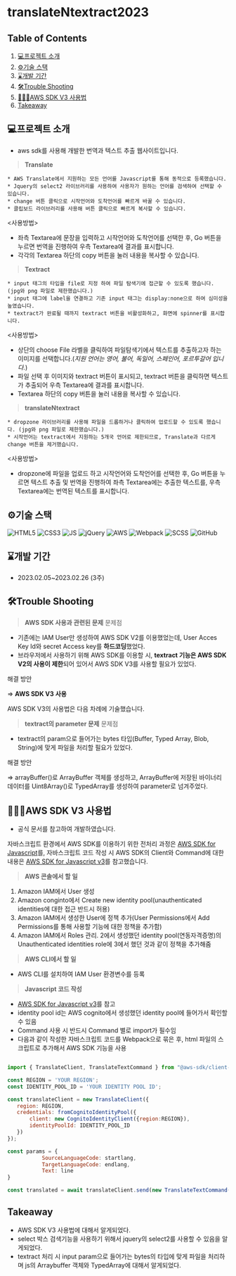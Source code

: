 # translateNtextract2023

## Table of Contents
1. [💻프로젝트 소개](#프로젝트-소개)
2. [⚙️기술 스택](#%EF%B8%8F기술-스택)
3. [⌛개발 기간](#개발-기간)
4. [🛠️Trouble Shooting](#%EF%B8%8trouble-shooting)
5. [👩🏻‍🏫AWS SDK V3 사용법](#AWS-SDK-V3-사용법)
6. [Takeaway](#Takeaway)

## 💻프로젝트 소개

* aws sdk를 사용해 개발한 번역과 텍스트 추출 웹사이트입니다.

> **Translate**

    * AWS Translate에서 지원하는 모든 언어를 Javascript를 통해 동적으로 등록했습니다.
    * Jquery의 select2 라이브러리를 사용하여 사용자가 원하는 언어를 검색하여 선택할 수 있습니다.
    * change 버튼 클릭으로 시작언어와 도착언어를 빠르게 바꿀 수 있습니다.
    * 클립보드 라이브러리를 사용해 버튼 클릭으로 빠르게 복사할 수 있습니다.
    
<사용방법>
* 좌측 Textarea에 문장을 입력하고 시작언어와 도착언어를 선택한 후, Go 버튼을 누르면 번역을 진행하여 우측 Textarea에 결과를 표시합니다.
* 각각의 Textarea 하단의 copy 버튼을 눌러 내용을 복사할 수 있습니다.

> **Textract**

    * input 태그의 타입을 file로 지정 하여 파일 탐색기에 접근할 수 있도록 했습니다. (jpg와 png 파일로 제한했습니다.)
    * input 태그에 label을 연결하고 기존 input 태그는 display:none으로 하여 심미성을 높였습니다. 
    * textract가 완료될 때까지 textract 버튼을 비활성화하고, 화면에 spinner를 표시합니다.

<사용방법>
 * 상단의 choose File 라벨을 클릭하여 파일탐색기에서 텍스트를 추출하고자 하는 이미지를 선택합니다.(*지원 언어는 영어, 불어, 독일어, 스페인어, 포르투갈어 입니다.*)
 * 파일 선택 후 이미지와 textract 버튼이 표시되고, textract 버튼을 클릭하면 텍스트가 추출되어 우측 Textarea에 결과를 표시합니다.
 * Textarea 하단의 copy 버튼을 눌러 내용을 복사할 수 있습니다.
 
 > **translateNtextract**
 
    * dropzone 라이브러리를 사용해 파일을 드롭하거나 클릭하여 업로드할 수 있도록 했습니다. (jpg와 png 파일로 제한했습니다.)
    * 시작언어는 textract에서 지원하는 5개국 언어로 제한되므로, Translate과 다르게 change 버튼을 제거했습니다.
    
 <사용방법>
   * dropzone에 파일을 업로드 하고 시작언어와 도착언어를 선택한 후, Go 버튼을 누르면 텍스트 추출 및 번역을 진행하여 좌측 Textarea에는 추출한 텍스트를, 우측 Textarea에는 번역된 텍스트를 표시합니다.
    
## ⚙️기술 스택
<img alt="HTML5" src="https://img.shields.io/badge/html5-E34F26?style=for-the-badge&logo=html5&logoColor=white"> <img alt="CSS3" src="https://img.shields.io/badge/css-1572B6?style=for-the-badge&logo=css3&logoColor=white"> 
<img alt="JS" src="https://img.shields.io/badge/javascript-F7DF1E?style=for-the-badge&logo=javascript&logoColor=black">
<img alt="jQuery" src="https://img.shields.io/badge/jquery-0769AD?style=for-the-badge&logo=jquery&logoColor=white">
<img alt="AWS" src="https://img.shields.io/badge/Amazon AWS-f7f7f7?style=for-the-badge&logo=Amazon AWS&logoColor=f89400">
<img alt="Webpack" src="https://img.shields.io/badge/webpack-8DD6F9?style=for-the-badge&logo=webpack&logoColor=black">
<img alt="SCSS" src="https://img.shields.io/badge/SCSS-cc6699.svg?&amp;style=for-the-badge&amp;logo=Sass&amp;logoColor=white">
<img alt="GitHub" src="https://img.shields.io/badge/github-181717?style=for-the-badge&logo=github&logoColor=white">

## ⌛개발 기간
* 2023.02.05~2023.02.26 (3주)

## 🛠️Trouble Shooting

> **AWS SDK 사용과 관련된 문제**
문제점
* 기존에는 IAM User만 생성하여 AWS SDK V2를 이용했었는데, User Acces Key Id와 secret Access key를 **하드코딩**했었다.
* 브라우저에서 사용하기 위해 AWS SDK를 이용할 시, **textract 기능은 AWS SDK V2의 사용이 제한**되어 있어서 AWS SDK V3를 사용할 필요가 있었다.

해결 방안

=>    **AWS SDK V3 사용**

AWS SDK V3의 사용법은 다음 차례에 기술했습니다.

> **textract의 parameter 문제**
문제점
* textract의 param으로 들어가는 bytes 타입(Buffer, Typed Array, Blob, String)에 맞게 파일을 처리할 필요가 있었다.

해결 방안

=>  arrayBuffer()로 ArrayBuffer 객체를 생성하고, ArrayBuffer에 저장된 바이너리 데이터를 Uint8Array()로 TypedArray를 생성하여 parameter로 넘겨주었다.

## 👩🏻‍🏫AWS SDK V3 사용법
* 공식 문서를 참고하여 개발하였습니다.

자바스크립트 환경에서 AWS SDK를 이용하기 위한 전처리 과정은 [AWS SDK for Javascript](https://docs.aws.amazon.com/sdk-for-javascript/v3/developer-guide/getting-started-browser.html)를,
자바스크립트 코드 작성 시 AWS SDK의 Client와 Command에 대한 내용은 [AWS SDK for Javascript v3](https://docs.aws.amazon.com/AWSJavaScriptSDK/v3/latest/index.html)를 참고했습니다.

> **AWS 콘솔에서 할 일**
 1) Amazon IAM에서 User 생성
 2) Amazon conginto에서 Create new identity pool(unauthenticated identities에 대한 접근 반드시 허용)
 3) Amazon IAM에서 생성한 User에 정책 추가(User Permissions에서 Add Permissions를 통해 사용할 기능에 대한 정책을 추가함)
 4) Amazon IAM에서 Roles 관리. 2에서 생성했던 identity pool(연동자격증명)의 Unauthenticated identities role에 3에서 했던 것과 같이 정책을 추가해줌
 
> **AWS CLI에서 할 일**
  * AWS CLI를 설치하여 IAM User 환경변수를 등록

> **Javascript 코드 작성**

  * [AWS SDK for Javascript v3](https://docs.aws.amazon.com/AWSJavaScriptSDK/v3/latest/index.html)를 참고
  * identity pool id는 AWS cognito에서 생성했던 identity pool에 들어가서 확인할 수 있음
  * Command 사용 시 반드시 Command 별로 import가 필수임 
  * 다음과 같이 작성한 자바스크립트 코드를 Webpack으로 묶은 후, html 파일의 스크립트로 추가해서 AWS SDK 기능을 사용
 ```javascript
 
import { TranslateClient, TranslateTextCommand } from "@aws-sdk/client-translate";
 
const REGION = 'YOUR REGION';
const IDENTITY_POOL_ID = 'YOUR IDENTITY POOL ID';

const translateClient = new TranslateClient({
    region: REGION,
    credentials: fromCognitoIdentityPool({
        client: new CognitoIdentityClient({region:REGION}),
        identityPoolId: IDENTITY_POOL_ID
    })
});

const params = { 
            SourceLanguageCode: startlang,
            TargetLanguageCode: endlang,
            Text: line
 }
 
const translated = await translateClient.send(new TranslateTextCommand(params));
```

## Takeaway
  * AWS SDK V3 사용법에 대해서 알게되었다.
  * select 박스 검색기능을 사용하기 위해서 jquery의 select2를 사용할 수 있음을 알게되었다.
  * textract 처리 시 input param으로 들어가는 bytes의 타입에 맞게 파일을 처리하며 js의 Arraybuffer 객체와 TypedArray에 대해서 알게되었다.

